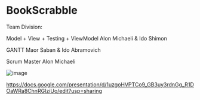 ﻿# BookScrabble
 
 Team Division:
 
 Model + View + Testing + ViewModel
 Alon Michaeli & Ido Shimon
 
 GANTT
 Maor Saban & Ido Abramovich
 
 Scrum Master
 Alon Michaeli
 
 ![image](https://github.com/Aleph-1/BookScrabble/assets/72668037/c8cf2b2d-d223-492f-8fcb-4c0ba19c6f4d)


https://docs.google.com/presentation/d/1uzgoHVPTCo9_GB3uy3rdnGg_R1DOaWRa8ChnRGIziUo/edit?usp=sharing
